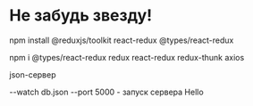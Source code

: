 # Не забудь звезду!
npm install @reduxjs/toolkit react-redux @types/react-redux

npm i @types/react-redux redux react-redux redux-thunk axios

json-сервер

--watch db.json --port 5000     - запуск сервера
Hello
